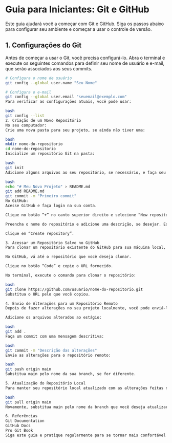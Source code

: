 # Guia para Iniciantes: Git e GitHub

Este guia ajudará você a começar com Git e GitHub. Siga os passos abaixo para configurar seu ambiente e começar a usar o controle de versão.

## 1. Configurações do Git

Antes de começar a usar o Git, você precisa configurá-lo. Abra o terminal e execute os seguintes comandos para definir seu nome de usuário e e-mail, que serão associados aos seus commits.

```bash
# Configura o nome de usuário
git config --global user.name "Seu Nome"

# Configura o e-mail
git config --global user.email "seuemail@exemplo.com"
Para verificar as configurações atuais, você pode usar:

bash
git config --list
2. Criação de um Novo Repositório
No seu computador:
Crie uma nova pasta para seu projeto, se ainda não tiver uma:

bash
mkdir nome-do-repositorio
cd nome-do-repositorio
Inicialize um repositório Git na pasta:

bash
git init
Adicione alguns arquivos ao seu repositório, se necessário, e faça seu primeiro commit:

bash
echo "# Meu Novo Projeto" > README.md
git add README.md
git commit -m "Primeiro commit"
No GitHub:
Acesse GitHub e faça login na sua conta.

Clique no botão “+” no canto superior direito e selecione “New repository”.

Preencha o nome do repositório e adicione uma descrição, se desejar. Escolha se deseja tornar o repositório público ou privado.

Clique em “Create repository”.

3. Acessar um Repositório Salvo no GitHub
Para clonar um repositório existente do GitHub para sua máquina local, siga estes passos:

No GitHub, vá até o repositório que você deseja clonar.

Clique no botão “Code” e copie o URL fornecido.

No terminal, execute o comando para clonar o repositório:

bash
git clone https://github.com/usuario/nome-do-repositorio.git
Substitua o URL pelo que você copiou.

4. Envio de Alterações para um Repositório Remoto
Depois de fazer alterações no seu projeto localmente, você pode enviá-las para o repositório remoto no GitHub:

Adicione os arquivos alterados ao estágio:

bash
git add .
Faça um commit com uma mensagem descritiva:

bash
git commit -m "Descrição das alterações"
Envie as alterações para o repositório remoto:

bash
git push origin main
Substitua main pelo nome da sua branch, se for diferente.

5. Atualização do Repositório Local
Para manter seu repositório local atualizado com as alterações feitas no repositório remoto, use o comando:

bash
git pull origin main
Novamente, substitua main pelo nome da branch que você deseja atualizar.

6. Referências
Git Documentation
GitHub Docs
Pro Git Book
Siga este guia e pratique regularmente para se tornar mais confortável com Git e GitHub. Boa codificação!